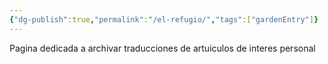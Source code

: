 ```yaml
---
{"dg-publish":true,"permalink":"/el-refugio/","tags":["gardenEntry"]}
---
```


Pagina dedicada a archivar traducciones de artuiculos de interes personal


